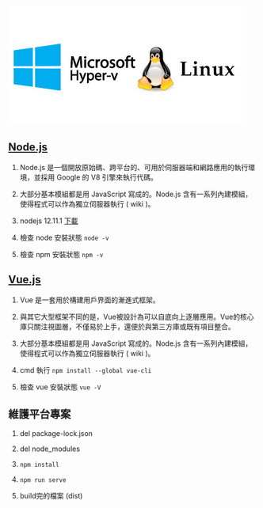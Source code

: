 
![](https://github.com/wdwd2233/Notes/blob/master/Linux/img/hyper-v.jpg?raw=true)


## [Node.js](https://nodejs.org/en/)

1. Node.js 是一個開放原始碼、跨平台的、可用於伺服器端和網路應用的執行環境，並採用 Google 的 V8 引擎來執行代碼。
2. 大部分基本模組都是用 JavaScript 寫成的。Node.js 含有一系列內建模組，使得程式可以作為獨立伺服器執行 ( wiki )。

4. nodejs 12.11.1 [下載](https://nodejs.org/dist/v12.11.1/node-v12.11.1-x64.msi)

5. 檢查 node 安裝狀態 `node -v`

6. 檢查 npm 安裝狀態 `npm -v`

## [Vue.js](https://v1-cn.vuejs.org/)

1. Vue 是一套用於構建用戶界面的漸進式框架。
2. 與其它大型框架不同的是，Vue被設計為可以自底向上逐層應用。Vue的核心庫只關注視圖層，不僅易於上手，還便於與第三方庫或既有項目整合。
3. 大部分基本模組都是用 JavaScript 寫成的。Node.js 含有一系列內建模組，使得程式可以作為獨立伺服器執行 ( wiki )。

4. cmd 執行 `npm install --global vue-cli`

5. 檢查 vue 安裝狀態 `vue -V`


## 維護平台專案

1. del package-lock.json 
2. del node_modules
3. `npm install`
4. `npm run serve` 


6. build完的檔案 (dist)